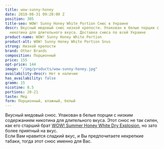 ```yaml
---
title: wow-sunny-honey
date: 2018-08-31 09:20:00 Z
position: 305
title-seo: WOW! Sunny Honey White Portion Снюс в Украине
descr: Вкусный медовый снюс низкой крепости. Упакован в белые порции с низким содержанием
  никотина для длительного вкуса. Доставка снюса по всей Украине
product-name: WOW! Sunny Honey White Portion
product-alt: WOW! Sunny Honey White Portion Snus
strong: Низкой крепости
brand: Other Brands
composition: Порционный
price: 155
opt-price: 144
image: "/img/products/wow-sunny-honey.jpg"
availability-descr: Нет в наличии
has_availability: false
gramm: 15
nicotine: 8.5
portions: 20-21
taste: Мед
form: Порционный, влажный, белый
---
```


Вкусный медовый снюс. Упакован в белые порции с низким содержанием никотина для длительного вкуса. Этот снюс не так силен, как его старший брат [WOW! Summer Honey White Dry Explosion](/wow-summer-honey-white-dry-explosion), но зато более приятный на вкус.<br>
Если Вам нравится сладкий вкус, и Вы предпочитаете некрепкие табаки, тогда этот снюс именно для Вас.